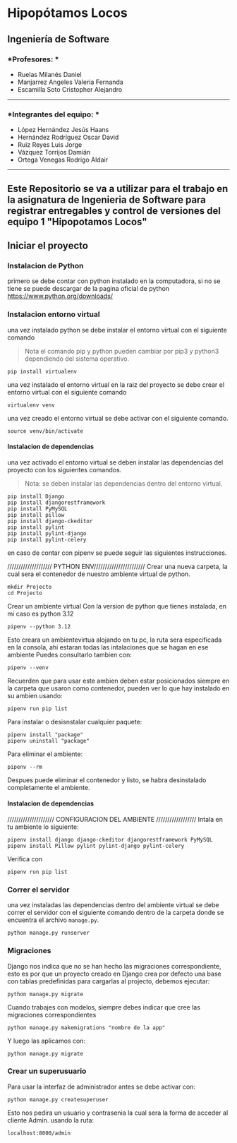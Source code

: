 # Hipopótamos Locos
## Ingeniería de Software
### *Profesores: *
* Ruelas Milanés Daniel
* Manjarrez Angeles Valeria Fernanda
* Escamilla Soto Cristopher Alejandro
---
### *Integrantes del equipo: *
* López Hernández Jesús Haans
* Hernández Rodríguez Oscar David
* Ruiz Reyes Luis Jorge
* Vázquez Torrijos Damián
* Ortega Venegas Rodrigo Aldair
---
## Este Repositorio se va a utilizar para el trabajo en la asignatura de Ingenieria de Software para registrar entregables y control de versiones del equipo 1 "Hipopotamos Locos"


## Iniciar el proyecto

### Instalacion de Python

primero se debe contar con python instalado en la computadora, si no se tiene se puede descargar de la pagina oficial de python https://www.python.org/downloads/

### Instalacion entorno virtual

una vez instalado python se debe instalar el entorno virtual con el siguiente comando
>Nota el comando pip y python pueden cambiar por pip3 y python3 dependiendo del sistema operativo.

```
pip install virtualenv
```

una vez instalado el entorno virtual en la raiz del proyecto se debe crear el entorno virtual con el siguiente comando

```
virtualenv venv
```

una vez creado el entorno virtual se debe activar con el siguiente comando.

```
source venv/bin/activate
```

#### Instalacion de dependencias

una vez activado el entorno virtual se deben instalar las dependencias del proyecto con los siguientes comandos.
> Nota: se deben instalar las dependencias dentro del entorno virtual.

``` 
pip install Django
pip install djangorestframework
pip install PyMySQL
pip install pillow
pip install django-ckeditor
pip install pylint
pip install pylint-django
pip install pylint-celery
```
en caso de contar con pipenv se puede seguir las siguientes instrucciones.

//////////////////// PYTHON  ENV///////////////////////
Crear una nueva carpeta, la cual sera el contenedor de nuestro 
ambiente virtual de python.
```
mkdir Projecto
cd Projecto
```
Crear un ambiente virtual
Con la version de python que tienes instalada, en mi caso es python 3.12
```
pipenv --python 3.12 
```
Esto creara un ambientevirtua alojando en tu pc, la ruta sera especificada
en la consola, ahi estaran todas las intalaciones que se hagan en ese ambiente
Puedes consultarlo tambien con:
```
pipenv --venv
```
Recuerden que para usar este ambien deben estar posicionados siempre en la carpeta que usaron como contenedor, pueden ver lo que hay instalado en su ambien usando:
```
pipenv run pip list
```
Para instalar o desisnstalar cualquier paquete:
```
pipenv install "package"
pipenv uninstall "package"
```
Para eliminar el ambiente:
```
pipenv --rm
```
Despues puede eliminar el contenedor y listo, se habra desinstalado completamente el ambiente.

#### Instalacion de dependencias

///////////////////// CONFIGURACION DEL AMBIENTE //////////////////
Intala en tu ambiente lo siguiente:
```
pipenv install django django-ckeditor djangorestframework PyMySQL
pipenv install Pillow pylint pylint-django pylint-celery
```
Verifica con 
```
pipenv run pip list
```

### Correr el servidor

una vez instaladas las dependencias dentro del ambiente virtual se debe correr el servidor con el siguiente comando dentro de la carpeta donde se encuentra el archivo `manage.py`.

```
python manage.py runserver
```

### Migraciones
Django nos indica que no se han hecho las migraciones correspondiente, esto es por que un proyecto creado en Django crea por defecto una base con tablas predefinidas para cargarlas al projecto, debemos ejecutar:
```
python manage.py migrate
```
Cuando trabajes con modelos, siempre debes indicar que cree las migraciones correspondientes
```
python manage.py makemigrations "nombre de la app"
```
Y luego las aplicamos con:
```
python manage.py migrate
```
### Crear un superusuario
Para usar la interfaz de administrador antes se debe activar con:
```
python manage.py createsuperuser
```

Esto nos pedira un usuario y contrasenia la cual sera la forma de acceder al cliente Admin. usando la ruta:
```
localhost:8000/admin
```

